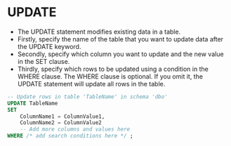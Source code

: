 # UPDATE


* The UPDATE statement modifies existing data in a table.
* Firstly, specify the name of the table that you want to update data after the UPDATE keyword.
* Secondly, specify which column you want to update and the new value in the SET clause.
* Thirdly, specify which rows to be updated using a condition in the WHERE clause. The WHERE clause is optional. If you omit it, the UPDATE statement will update all rows in the table.

```sql
-- Update rows in table 'TableName' in schema 'dbo'
UPDATE TableName
SET
    ColumnName1 = ColumnValue1,
    ColumnName2 = ColumnValue2
    -- Add more columns and values here
WHERE /* add search conditions here */ ;
```